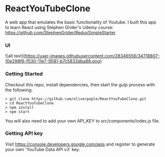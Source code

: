 # ReactYouTubeClone

A web app that emulates the basic functionality of Youtube. I built this app to learn React using Stephen Grider's Udemy course: https://github.com/StephenGrider/ReduxSimpleStarter

### UI
![alt text](https://user-images.githubusercontent.com/28346556/34718807-10e298f6-f530-11e7-9581-b7c5833dba88.png}

### Getting Started
Checkout this repo, install dependencies, then start the gulp process with the following:

```
> git clone https://github.com/oliverpople/ReactYouTubeClone.git
> cd ReactYouTubeClone
> npm install
> npm start
```

You will also need to add your own API_KEY to src/components/index.js file.

### Getting API key 

Visit https://console.developers.google.com/apis and register to generate your own 'YouTube Data API v3' key.



